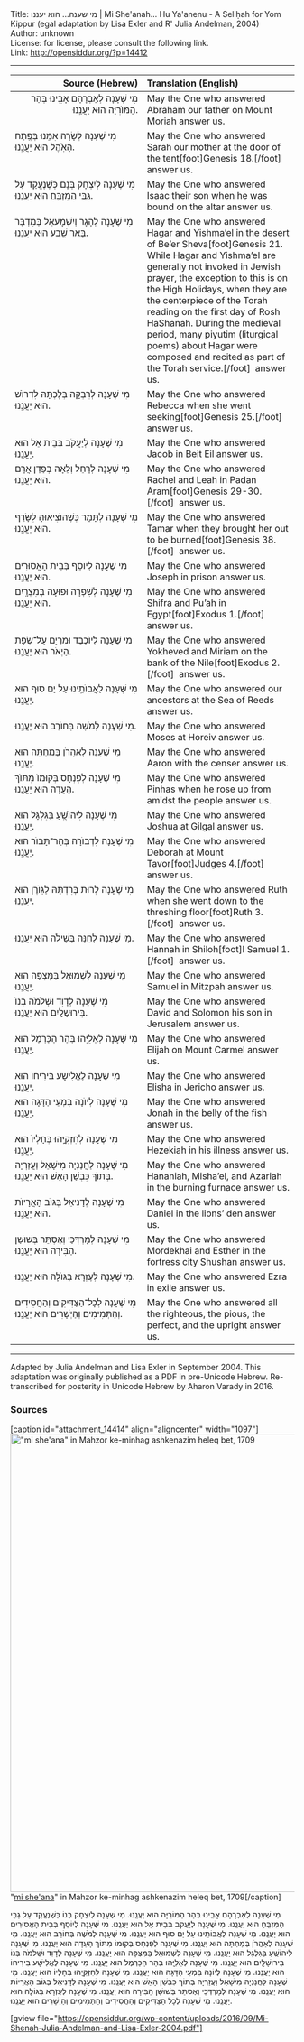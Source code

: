 <html>
<head></head>
<body>
Title: מי שענה... הוא יעננו | Mi She'anah... Hu Ya'anenu - A Seliḥah for Yom Kippur (egal adaptation by Lisa Exler and R' Julia Andelman, 2004)<br />
Author: unknown<br />
License: for license, please consult the following link.<br />
Link: <a href="http://opensiddur.org/?p=14412">http://opensiddur.org/?p=14412</a>
<p />
<hr />

<table style="margin-left: auto;margin-right: auto;" class="draggable">
<thead><tr><th id="x" style="text-align: right;">Source (Hebrew)</th><th style="text-align: left;">Translation (English)</th></tr></thead>
<tbody>
<tr><td style="vertical-align:top;" width="46%">
<div class="liturgy" style="text-align: right;"><span lang="he">
מִי שֶׁעָנָה לְאַבְרָהָם אָבִֽינוּ 
בְּהַר הַמּוֺרִיָּה 
הוּא יַעֲנֵֽנוּ.
</span></div></td>
 
<td width="53%"><div class="english">
May the One who answered Abraham our father 
on Mount Moriah 
answer us.
</div></td></tr>


<tr><td style="vertical-align:top;" width="46%">
<div class="liturgy"><span lang="he">
מִי שֶׁעָנָה לְשָׂרָה אִמֵּֽנוּ 
בְּפֶֽתַח הָאֹֽהֶל 
הוּא יַעֲנֵֽנוּ.
</span></div></td>
 
<td width="53%"><div class="english">
May the One who answered Sarah our mother 
at the door of the tent[foot]Genesis 18.[/foot]&nbsp; 
answer us.
</div></td></tr>


<tr><td style="vertical-align:top;" width="46%">
<div class="liturgy"><span lang="he">
מִי שֶׁעָנָה לְיִצְחָק 
בְּנָם כְּשֶׁנֶעֱקַד עַל גַבֵּי הַמִזְבֵּֽחַ 
הוּא יַעֲנֵֽנוּ.
</span></div></td>
 
<td width="53%"><div class="english">
May the One who answered Isaac their son 
when he was bound on the altar 
answer us.
</div></td></tr>


<tr><td style="vertical-align:top;" width="46%">
<div class="liturgy"><span lang="he">
מִי שֶׁעָנָה לְהָגָר וְיִשְׁמָעאֵל 
בְּמִדְבַּר בְּאֵר שָֽׁבַע 
הוּא יַעֲנֵֽנוּ.
</span></div></td>
 
<td width="53%"><div class="english">
May the One who answered Hagar and Yishma’el 
in the desert of Be’er Sheva[foot]Genesis 21. While Hagar and Yishma’el are generally not invoked in Jewish prayer, the exception to this is on the High Holidays, when they are the centerpiece of the Torah reading on the first day of Rosh HaShanah. During the medieval period, many piyutim (liturgical poems) about Hagar were composed and recited as part of the Torah service.[/foot]&nbsp; 
answer us.
</div></td></tr>


<tr><td style="vertical-align:top;" width="46%">
<div class="liturgy"><span lang="he">
מִי שֶׁעָנָה לְרִבְקָה 
בְּלֶכְתָּהּ לִדְרוֺשׁ 
הוּא יַעֲנֵֽנוּ.
</span></div></td>
 
<td width="53%"><div class="english">
May the One who answered Rebecca 
when she went seeking[foot]Genesis 25.[/foot]&nbsp;
answer us.
</div></td></tr>


<tr><td style="vertical-align:top;" width="46%">
<div class="liturgy"><span lang="he">
מִי שֶׁעָנָה לְיַעֲקֹב 
בְּבֵית אֵל 
הוּא יַעֲנֵֽנוּ.
</span></div></td>
 
<td width="53%"><div class="english">
May the One who answered Jacob 
in Beit Eil
answer us.
</div></td></tr>


<tr><td style="vertical-align:top;" width="46%">
<div class="liturgy"><span lang="he">
מִי שֶׁעָנָה לְרָחֵל וְלֵאָה 
בְּפַדַּן אֲרָם 
הוּא יַעֲנֵֽנוּ.
</span></div></td>
 
<td width="53%"><div class="english">
May the One who answered Rachel and Leah 
in Padan Aram[foot]Genesis 29-30.[/foot]&nbsp;
answer us.
</div></td></tr>


<tr><td style="vertical-align:top;" width="46%">
<div class="liturgy"><span lang="he">
מִי שֶׁעָנָה לְתָּמָר 
כְּשֶׁהוֺצִיאוּהָ לִשָּׂרֵף 
הוּא יַעֲנֵֽנוּ.
</span></div></td>
 
<td width="53%"><div class="english">
May the One who answered Tamar 
when they brought her out to be burned[foot]Genesis 38.[/foot]&nbsp;
answer us.
</div></td></tr>


<tr><td style="vertical-align:top;" width="46%">
<div class="liturgy"><span lang="he">
מִי שֶׁעָנָה לְיוֺסֵף 
בְּבֵית הָאֲסוּרִים 
הוּא יַעֲנֵֽנוּ.
</span></div></td>
 
<td width="53%"><div class="english">
May the One who answered Joseph 
in prison
answer us.
</div></td></tr>


<tr><td style="vertical-align:top;" width="46%">
<div class="liturgy"><span lang="he">
מִי שֶׁעָנָה לְשִׁפְרָה וּפוּעָה 
בְּמִצְרָֽיִם 
הוּא יַעֲנֵֽנוּ.
</span></div></td>
 
<td width="53%"><div class="english">
May the One who answered Shifra and Pu’ah 
in Egypt[foot]Exodus 1.[/foot]&nbsp;
answer us.
</div></td></tr>


<tr><td style="vertical-align:top;" width="46%">
<div class="liturgy"><span lang="he">
מִי שֶׁעָנָה לְיוֺכֶבֶד וּמִרְיָם 
עַל־שְׂפַת הַיְאֹר 
הוּא יַעֲנֵֽנוּ.
</span></div></td>
 
<td width="53%"><div class="english">
May the One who answered Yokheved and Miriam 
on the bank of the Nile[foot]Exodus 2.[/foot]&nbsp;
answer us.
</div></td></tr>


<tr><td style="vertical-align:top;" width="46%">
<div class="liturgy"><span lang="he">
מִי שֶׁעָנָה לַאֲבוֺתֵֽינוּ 
עַל יַם סוּף 
הוּא יַעֲנֵֽנוּ.
</span></div></td>
 
<td width="53%"><div class="english">
May the One who answered our ancestors 
at the Sea of Reeds
answer us.
</div></td></tr>


<tr><td style="vertical-align:top;" width="46%">
<div class="liturgy"><span lang="he">
מִי שֶׁעָנָה לְמֹשֶׁה 
בְּחוֺרֵב 
הוּא יַעֲנֵֽנוּ.
</span></div></td>
 
<td width="53%"><div class="english">
May the One who answered Moses 
at Horeiv
answer us.
</div></td></tr>


<tr><td style="vertical-align:top;" width="46%">
<div class="liturgy"><span lang="he">
מִי שֶׁעָנָה לְאַהֲרֹן 
בְּמַחְתָּה 
הוּא יַעֲנֵֽנוּ.
</span></div></td>
 
<td width="53%"><div class="english">
May the One who answered Aaron 
with the censer
answer us.
</div></td></tr>


<tr><td style="vertical-align:top;" width="46%">
<div class="liturgy"><span lang="he">
מִי שֶׁעָנָה לְפִנְחָס 
בְּקוּמוֺ מִתּוֺךְ הָעֵדָה 
הוּא יַעֲנֵֽנוּ.
</span></div></td>
 
<td width="53%"><div class="english">
May the One who answered Pinhas 
when he rose up from amidst the people
answer us.
</div></td></tr>


<tr><td style="vertical-align:top;" width="46%">
<div class="liturgy"><span lang="he">
מִי שֶׁעָנָה לִיהוֺשֻֽׁעַ 
בַּגִּלְגָּל 
הוּא יַעֲנֵֽנוּ.
</span></div></td>
 
<td width="53%"><div class="english">
May the One who answered Joshua 
at Gilgal
answer us.
</div></td></tr>


<tr><td style="vertical-align:top;" width="46%">
<div class="liturgy"><span lang="he">
מִי שֶׁעָנָה לִדְבוֺרָה 
בְּהַר־תָּבוֺר 
הוּא יַעֲנֵֽנוּ.
</span></div></td>
 
<td width="53%"><div class="english">
May the One who answered Deborah 
at Mount Tavor[foot]Judges 4.[/foot]&nbsp;
answer us.
</div></td></tr>


<tr><td style="vertical-align:top;" width="46%">
<div class="liturgy"><span lang="he">
מִי שֶׁעָנָה לְרוּת 
בְּרִדְתָּהּ לַגּֽוֺרֶן 
הוּא יַעֲנֵֽנוּ.
</span></div></td>
 
<td width="53%"><div class="english">
May the One who answered Ruth 
when she went down to the threshing floor[foot]Ruth 3.[/foot]&nbsp;
answer us.
</div></td></tr>


<tr><td style="vertical-align:top;" width="46%">
<div class="liturgy"><span lang="he">
מִי שֶׁעָנָה לְחַנָּה 
בְּשִׁילֹה 
הוּא יַעֲנֵֽנוּ.
</span></div></td>
 
<td width="53%"><div class="english">
May the One who answered Hannah 
in Shiloh[foot]I Samuel 1.[/foot]&nbsp;
answer us.
</div></td></tr>


<tr><td style="vertical-align:top;" width="46%">
<div class="liturgy"><span lang="he">
מִי שֶׁעָנָה לִשְׁמוּאֵל 
בַּמִּצְפָּה 
הוּא יַעֲנֵֽנוּ.
</span></div></td>
 
<td width="53%"><div class="english">
May the One who answered Samuel 
in Mitzpah
answer us.
</div></td></tr>


<tr><td style="vertical-align:top;" width="46%">
<div class="liturgy"><span lang="he">
מִי שֶׁעָנָה לְדָוִד וּשְׁלֹמֹה בְנוֺ 
בְּירוּשָלָֽיִם 
הוּא יַעֲנֵֽנוּ.
</span></div></td>
 
<td width="53%"><div class="english">
May the One who answered David and Solomon his son 
in Jerusalem
answer us.
</div></td></tr>


<tr><td style="vertical-align:top;" width="46%">
<div class="liturgy"><span lang="he">
מִי שֶׁעָנָה לְאֵלִיָּֽהוּ 
בְּהַר הַכַּרְמֶל 
הוּא יַעֲנֵֽנוּ.
</span></div></td>
 
<td width="53%"><div class="english">
May the One who answered Elijah 
on Mount Carmel
answer us.
</div></td></tr>


<tr><td style="vertical-align:top;" width="46%">
<div class="liturgy"><span lang="he">
מִי שֶׁעָנָה לֶאֱלִישָׁע 
בִּירִיחוֺ 
הוּא יַעֲנֵֽנוּ.
</span></div></td>
 
<td width="53%"><div class="english">
May the One who answered Elisha 
in Jericho
answer us.
</div></td></tr>


<tr><td style="vertical-align:top;" width="46%">
<div class="liturgy"><span lang="he">
מִי שֶׁעָנָה לְיוֺנָה 
בִּמְעֵי הַדָּגָה 
הוּא יַעֲנֵֽנוּ.
</span></div></td>
 
<td width="53%"><div class="english">
May the One who answered Jonah 
in the belly of the fish
answer us.
</div></td></tr>


<tr><td style="vertical-align:top;" width="46%">
<div class="liturgy"><span lang="he">
מִי שֶׁעָנָה לְחִזְקִיָּֽהוּ 
בְּחָלְיוֺ 
הוּא יַעֲנֵֽנוּ.
</span></div></td>
 
<td width="53%"><div class="english">
May the One who answered Hezekiah 
in his illness
answer us.
</div></td></tr>


<tr><td style="vertical-align:top;" width="46%">
<div class="liturgy"><span lang="he">
מִי שֶׁעָנָה לַחֲנַנְיָה מִישָׁאֵל וַעֲזַרְיָה 
בְּתוֺךְ כִּבְשַׁן הָאֵשׁ 
הוּא יַעֲנֵֽנוּ.
</span></div></td>
 
<td width="53%"><div class="english">
May the One who answered Hananiah, Misha’el, and Azariah 
in the burning furnace
answer us.
</div></td></tr>


<tr><td style="vertical-align:top;" width="46%">
<div class="liturgy"><span lang="he">
מִי שֶׁעָנָה לְדָנִיאֵל 
בְּגוֺב הָאֲרָיוֺת 
הוּא יַעֲנֵֽנוּ.
</span></div></td>
 
<td width="53%"><div class="english">
May the One who answered Daniel 
in the lions’ den
answer us.
</div></td></tr>


<tr><td style="vertical-align:top;" width="46%">
<div class="liturgy"><span lang="he">
מִי שֶׁעָנָה לְמָרְדְּכַי וְאֶסְתֵּר 
בְּשׁוּשַׁן הַבִּירָה 
הוּא יַעֲנֵֽנוּ.
</span></div></td>
 
<td width="53%"><div class="english">
May the One who answered Mordekhai and Esther 
in the fortress city Shushan
answer us.
</div></td></tr>


<tr><td style="vertical-align:top;" width="46%">
<div class="liturgy"><span lang="he">
מִי שֶׁעָנָה לְעֶזְרָא 
בַּגּוֺלָה 
הוּא יַעֲנֵֽנוּ.
</span></div></td>
 
<td width="53%"><div class="english">
May the One who answered Ezra 
in exile
answer us.
</div></td></tr>


<tr><td style="vertical-align:top;" width="46%">
<div class="liturgy"><span lang="he">
מִי שֶׁעָנָה לְכָל־הַצַּדִּיקִים וְהַחֲסִידִים וְהַתְּמִימִים וְהַיְשָׁרִים 
הוּא יַעֲנֵֽנוּ.
</span></div></td>

<td style="vertical-align:top;"><div class="english">
May the One who answered all the righteous, the pious, the perfect, and the upright
answer us.
</div></td>
</tr>
</tbody></table>

<hr />

Adapted by Julia Andelman and Lisa Exler in September 2004. This adaptation was originally published as a PDF in pre-Unicode Hebrew. Re-transcribed for posterity in Unicode Hebrew by Aharon Varady in 2016.

<h3>Sources</h3>

[caption id="attachment_14414" align="aligncenter" width="1097"]<a href="https://opensiddur.org/wp-content/uploads/2016/09/mi-sheana-Mahzor-ke-minhag-ashkenazim-heleq-bet-1709.png"><img src="https://opensiddur.org/wp-content/uploads/2016/09/mi-sheana-Mahzor-ke-minhag-ashkenazim-heleq-bet-1709.png" alt="&quot;mi she&#039;ana&quot; in Mahzor ke-minhag ashkenazim heleq bet, 1709" width="1097" height="812" class="size-full wp-image-14414" /></a> "<a href="https://books.google.com/books?id=UZ1EAAAAcAAJ&lpg=PP321&ots=_igRznDE7V&dq=%D7%9E%D7%99%20%D7%A9%D7%A2%D7%A0%D7%94&pg=PP321#v=onepage&q&f=false">mi she'ana</a>" in Mahzor ke-minhag ashkenazim heleq bet, 1709[/caption]

<div class="liturgy">
מִי שֶׁעָנָה לְאַבְרָהָם אָבִֽינוּ בְּהַר הַמּוֹרִיָּה 
הוּא יַעֲנֵֽנוּ.
מִי שֶׁעָנָה לְיִצְחָק בְּנוֹ כְּשֶׁנֶעֱקַד עַל גַבֵּי הַמִּזְבֵּֽחַ 
הוּא יַעֲנֵֽנוּ.
מִי שֶׁעָנָה לְיַעֲקֹב בְּבֵית אֵל 
הוּא יַעֲנֵֽנוּ.
מִי שֶׁעָנָה לְיוֹסֵף בְּבֵית הָאֲסוּרִים 
הוּא יַעֲנֵֽנוּ.
מִי שֶׁעָנָה לְאֲבוֹתֵֽינוּ עַל יַם סוּף 
הוּא יַעֲנֵֽנוּ.
מִי שֶׁעָנָה לְמֹשֶׁה בְּחוֹרֵב 
הוּא יַעֲנֵֽנוּ.
מִי שֶׁעָנָה לְאַהֲרֹן בְּמַחְתָּה 
הוּא יַעֲנֵֽנוּ.
מִי שֶׁעָנָה לְפִנְחָס בְּקוּמוֹ מִתּוֹךְ הָעֵדָה 
הוּא יַעֲנֵֽנוּ.
מִי שֶׁעָנָה לִיהוֹשֻֽׁעַ בַּגִּלְגָּל 
הוּא יַעֲנֵֽנוּ.
מִי שֶׁעָנָה לִשְׁמוּאֵל בַּמִּצְפָּה 
הוּא יַעֲנֵֽנוּ.
מִי שֶׁעָנָה לְדָוִד וּשְׁלֹמֹה בְּנוֹ בִּירוּשָׁלָֽיִם 
הוּא יַעֲנֵֽנוּ.
מִי שֶׁעָנָה לְאֵלִיָּֽהוּ בְּהַר הַכַּרְמֶל 
הוּא יַעֲנֵֽנוּ.
מִי שֶׁעָנָה לֶאֱלִישָׁע בִּירִיחוֹ 
הוּא יַעֲנֵֽנוּ.
מִי שֶׁעָנָה לְיוֹנָה בִּמְעֵי הַדָּגָה 
הוּא יַעֲנֵֽנוּ.
מִי שֶׁעָנָה לְחִזְקִיָּֽהוּ בְּחָלְיוֹ 
הוּא יַעֲנֵֽנוּ.
מִי שֶׁעָנָה לַחֲנַנְיָה מִישָׁאֵל וַעֲזַרְיָה בְּתוֹך כִּבְשַׁן הָאֵשׁ 
הוּא יַעֲנֵֽנוּ.
מִי שֶׁעָנָה לְדָנִיאֵל בְּגוֹב הָאֲרָיוֹת 
הוּא יַעֲנֵֽנוּ.
מִי שֶׁעָנָה לְמָרְדְּכַי וְאֶסתֵּר בְּשׁוּשַׁן הַבִּירָה 
הוּא יַעֲנֵֽנוּ.
מִי שֶׁעָנָה לְעֶזְרָא בַּגּוֹלָה 
הוּא יַעֲנֵֽנוּ.
מִי שֶׁעָנָה לְכָל הַצַּדִּיקִים וְהַחֲסִידִים וְהַתְּמִימִים וְהַיְשָׁרִים 
הוּא יַעֲנֵֽנוּ.
</div>

[gview file="https://opensiddur.org/wp-content/uploads/2016/09/Mi-Shenah-Julia-Andelman-and-Lisa-Exler-2004.pdf"]
</body>
</html>